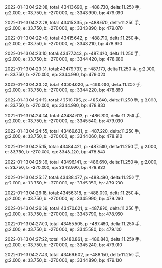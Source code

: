 2022-01-13 04:22:08, total: 43413.690, p: -488.730, delta:11.250 手, g:2.000, e: 33.750, b: -270.000, ep: 3343.990, bp: 479.090

2022-01-13 04:22:28, total: 43415.335, p: -488.670, delta:11.250 手, g:2.000, e: 33.750, b: -270.000, ep: 3343.890, bp: 479.070

2022-01-13 04:22:49, total: 43415.642, p: -488.710, delta:11.250 手, g:2.000, e: 33.750, b: -270.000, ep: 3343.210, bp: 478.990

2022-01-13 04:23:10, total: 43477.243, p: -487.420, delta:11.250 手, g:2.000, e: 33.750, b: -270.000, ep: 3344.420, bp: 478.980

2022-01-13 04:23:31, total: 43479.737, p: -487.170, delta:11.250 手, g:2.000, e: 33.750, b: -270.000, ep: 3344.990, bp: 479.020

2022-01-13 04:23:52, total: 43504.620, p: -486.660, delta:11.250 手, g:2.000, e: 33.750, b: -270.000, ep: 3344.220, bp: 478.860

2022-01-13 04:24:13, total: 43510.785, p: -485.660, delta:11.250 手, g:2.000, e: 33.750, b: -270.000, ep: 3344.980, bp: 478.830

2022-01-13 04:24:34, total: 43484.613, p: -486.700, delta:11.250 手, g:2.000, e: 33.750, b: -270.000, ep: 3345.540, bp: 479.030

2022-01-13 04:24:55, total: 43469.631, p: -487.220, delta:11.250 手, g:2.000, e: 33.750, b: -270.000, ep: 3344.060, bp: 478.910

2022-01-13 04:25:15, total: 43484.421, p: -487.500, delta:11.250 手, g:2.000, e: 33.750, b: -270.000, ep: 3343.220, bp: 478.840

2022-01-13 04:25:36, total: 43496.141, p: -486.650, delta:11.250 手, g:2.000, e: 33.750, b: -270.000, ep: 3343.990, bp: 478.830

2022-01-13 04:25:57, total: 43438.477, p: -488.490, delta:11.250 手, g:2.000, e: 33.750, b: -270.000, ep: 3345.350, bp: 479.230

2022-01-13 04:26:18, total: 43456.318, p: -488.090, delta:11.250 手, g:2.000, e: 33.750, b: -270.000, ep: 3345.990, bp: 479.260

2022-01-13 04:26:39, total: 43470.621, p: -487.890, delta:11.250 手, g:2.000, e: 33.750, b: -270.000, ep: 3343.790, bp: 478.960

2022-01-13 04:27:00, total: 43455.505, p: -487.460, delta:11.250 手, g:2.000, e: 33.750, b: -270.000, ep: 3345.580, bp: 479.130

2022-01-13 04:27:22, total: 43480.861, p: -486.840, delta:11.250 手, g:2.000, e: 33.750, b: -270.000, ep: 3345.240, bp: 479.010

2022-01-13 04:27:43, total: 43469.602, p: -488.150, delta:11.250 手, g:2.000, e: 33.750, b: -270.000, ep: 3344.890, bp: 479.130
